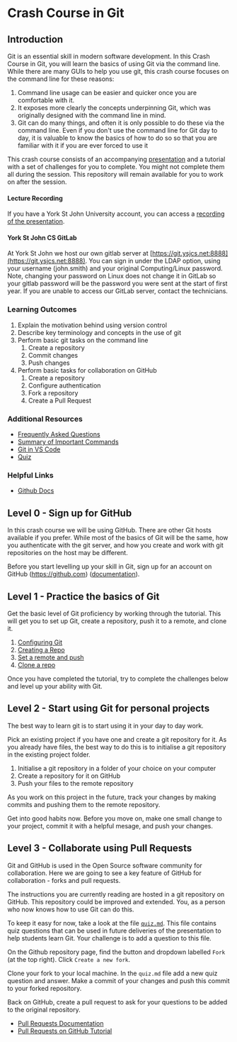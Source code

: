 # Crash Course in Git

## Introduction

Git is an essential skill in modern software development. In this Crash Course in Git, you will learn the basics of using Git via the command line. While there are many GUIs to help you use git, this crash course focuses on the command line for these reasons:

1. Command line usage can be easier and quicker once you are comfortable with it.
2. It exposes more clearly the concepts underpinning Git, which was originally designed with the command line in mind.
2. Git can do many things, and often it is only possible to do these via the command line. Even if you don't use the command line for Git day to day, it is valuable to know the basics of how to do so so that you are familiar with it if you are ever forced to use it

This crash course consists of an accompanying [presentation](./crash-course-in-git.pdf) and a tutorial with a set of challenges for you to complete. You might not complete them all during the session. This repository will remain available for you to work on after the session.

#### Lecture Recording

If you have a York St John University account, you can access a [recording of the presentation](https://yorksj-my.sharepoint.com/:v:/g/personal/d_gundry_yorksj_ac_uk/ERUC1UGuADNNoROVGqzakJgBoOBDKAe5aOzb-tpeQ6RUCA?e=I4Bd0c&nav=eyJyZWZlcnJhbEluZm8iOnsicmVmZXJyYWxBcHAiOiJTdHJlYW1XZWJBcHAiLCJyZWZlcnJhbFZpZXciOiJTaGFyZURpYWxvZy1MaW5rIiwicmVmZXJyYWxBcHBQbGF0Zm9ybSI6IldlYiIsInJlZmVycmFsTW9kZSI6InZpZXcifX0%3D).

#### York St John CS GitLab

At York St John we host our own gitlab server at [https://git.ysjcs.net:8888](https://git.ysjcs.net:8888). You can sign in under the LDAP option, using your username (john.smith) and your original Computing/Linux password. Note, changing your password on Linux does not change it in GitLab so your gitlab password will be the password you were sent at the start of first year. If you are unable to access our GitLab server, contact the technicians.

### Learning Outcomes
1. Explain the motivation behind using version control
2. Describe key terminology and concepts in the use of git
3. Perform basic git tasks on the command line
    1. Create a repository
    2. Commit changes
    3. Push changes
4. Perform basic tasks for collaboration on GitHub
    1. Create a repository
    2. Configure authentication
    3. Fork a repository
    4. Create a Pull Request

### Additional Resources

* [Frequently Asked Questions](./faq.md)
* [Summary of Important Commands](./summary-of-commands.md)
* [Git in VS Code](./git-in-vsc.md)
* [Quiz](./quiz.md)

### Helpful Links

* [Github Docs](https://docs.github.com/en/get-started)

## Level 0 - Sign up for GitHub

In this crash course we will be using GitHub. There are other Git hosts available if you prefer. While most of the basics of Git will be the same, how you authenticate with the git server, and how you create and work with git repositories on the host may be different.

Before you start levelling up your skill in Git, sign up for an account on GitHub (https://github.com) ([documentation](https://docs.github.com/en/get-started/start-your-journey/creating-an-account-on-github)). 

## Level 1 - Practice  the basics of Git

Get the basic level of Git proficiency by working through the tutorial. This will get you to set up Git, create a repository, push it to a remote, and clone it.

1. [Configuring Git](./1-configuring-git.md)
2. [Creating a Repo](./2-creating-a-repo.md)
3. [Set a remote and push](./3-set-remote-and-push.md)
4. [Clone a repo](./4-clone-a-repo.md)

Once you have completed the tutorial, try to complete the challenges below and level up your ability with Git.

## Level 2 - Start using Git for personal projects

The best way to learn git is to start using it in your day to day work. 

Pick an existing project if you have one and create a git repository for it. As you already have files, the best way to do this is to initialise a git repository in the existing project folder.

1. Initialise a git repository in a folder of your choice on your computer
2. Create a repository for it on GitHub
3. Push your files to the remote repository

As you work on this project in the future, track your changes by making commits and pushing them to the remote repository.

Get into good habits now. Before you move on, make one small change to your project, commit it with a helpful mesage, and push your changes.

## Level 3 - Collaborate using Pull Requests

Git and GitHub is used in the Open Source software community for collaboration. Here we are going to see a key feature of GitHub for collaboration - forks and pull requests.

The instructions you are currently reading are hosted in a git repository on GitHub. This repository could be improved and extended. You, as a person who now knows how to use Git can do this.

To keep it easy for now, take a look at the file [`quiz.md`](./quiz.md). This file contains quiz questions that can be used in future deliveries of the presentation to help students learn Git. Your challenge is to add a question to this file.

On the Github repository page, find the button and dropdown labelled `Fork` (at the top right). Click `Create a new fork`.

Clone your fork to your local machine. In the `quiz.md` file add a new quiz question and answer. Make a commit of your changes and push this commit to your forked repository.

Back on GitHub, create a pull request to ask for your questions to be added to the original repository.

* [Pull Requests Documentation](https://docs.github.com/en/pull-requests)
* [Pull Requests on GitHub Tutorial](https://docs.github.com/en/get-started/start-your-journey/hello-world)
